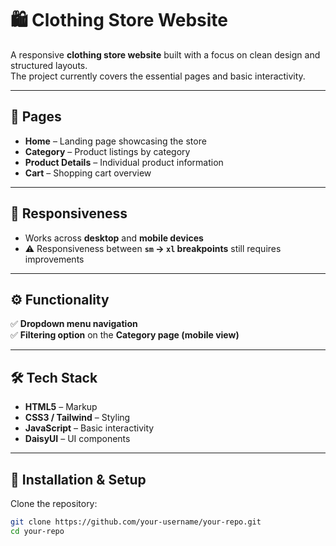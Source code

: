 # 🛍️ Clothing Store Website

A responsive **clothing store website** built with a focus on clean design and structured layouts.  
The project currently covers the essential pages and basic interactivity.

---

## 📑 Pages

- **Home** – Landing page showcasing the store  
- **Category** – Product listings by category  
- **Product Details** – Individual product information  
- **Cart** – Shopping cart overview  

---

## 📱 Responsiveness

- Works across **desktop** and **mobile devices**  
- ⚠️ Responsiveness between **`sm` → `xl` breakpoints** still requires improvements  

---

## ⚙️ Functionality

✅ **Dropdown menu navigation**  
✅ **Filtering option** on the **Category page (mobile view)**  

---

## 🛠️ Tech Stack

- **HTML5** – Markup  
- **CSS3 / Tailwind** – Styling  
- **JavaScript** – Basic interactivity  
- **DaisyUI** – UI components  

---

## 🚀 Installation & Setup

Clone the repository:

```bash
git clone https://github.com/your-username/your-repo.git
cd your-repo
